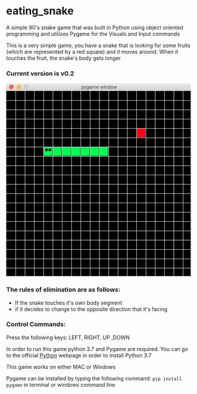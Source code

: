 # eating_snake
A simple 90's snake game that was built in Python using object oriented programming and utilizes Pygame for the Visuals and Input commands 

This is a very simple game,
you have a snake that is looking for some fruits (which are represented by a red square) and it moves around. When it touches the fruit, the snake's body gets longer

### Current version is v0.2
![](https://github.com/abel09011/eating_snake/blob/master/eating_snake/visuals/v0.2%20visuals.png)

### The rules of elimination are as follows:
- If the snake touches it's own body segment 
- if it decides to change to the opposite direction that it's facing

### Control Commands:
Press the following keys: LEFT, RIGHT, UP ,DOWN 

In order to run this game python 3.7 and Pygame are required.
You can go to the official [Python](https://www.python.org/) webpage in order to install Python 3.7


This game works on either MAC or Windows

Pygame can be installed by typing the following command: 
`pip install pygame` in terminal or windows command line

